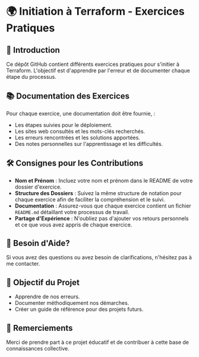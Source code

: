 # 🌍 Initiation à Terraform - Exercices Pratiques

## 📝 Introduction
Ce dépôt GitHub contient différents exercices pratiques pour s'initier à Terraform. L'objectif est d'apprendre par l'erreur et de documenter chaque étape du processus.

## 📚 Documentation des Exercices
Pour chaque exercice, une documentation doit être fournie,  :
- Les étapes suivies pour le déploiement.
- Les sites web consultés et les mots-clés recherchés.
- Les erreurs rencontrées et les solutions apportées.
- Des notes personnelles sur l'apprentissage et les difficultés.

## 🛠️ Consignes pour les Contributions
- **Nom et Prénom** : Incluez votre nom et prénom dans le README de votre dossier d'exercice.
- **Structure des Dossiers** : Suivez la même structure de notation pour chaque exercice afin de faciliter la compréhension et le suivi.
- **Documentation** : Assurez-vous que chaque exercice contient un fichier `README.md` détaillant votre processus de travail.
- **Partage d'Expérience** : N'oubliez pas d'ajouter vos retours personnels et ce que vous avez appris de chaque exercice.

## 🤔 Besoin d'Aide?
Si vous avez des questions ou avez besoin de clarifications, n'hésitez pas à me contacter.

## 🎯 Objectif du Projet
- Apprendre de nos erreurs.
- Documenter méthodiquement nos démarches.
- Créer un guide de référence pour des projets futurs.

## 🙏 Remerciements
Merci de prendre part à ce projet éducatif et de contribuer à cette base de connaissances collective.

 
